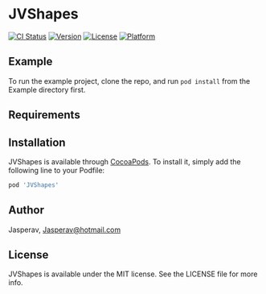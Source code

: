 # JVShapes

[![CI Status](https://img.shields.io/travis/Jasperav/JVShapes.svg?style=flat)](https://travis-ci.org/Jasperav/JVShapes)
[![Version](https://img.shields.io/cocoapods/v/JVShapes.svg?style=flat)](https://cocoapods.org/pods/JVShapes)
[![License](https://img.shields.io/cocoapods/l/JVShapes.svg?style=flat)](https://cocoapods.org/pods/JVShapes)
[![Platform](https://img.shields.io/cocoapods/p/JVShapes.svg?style=flat)](https://cocoapods.org/pods/JVShapes)

## Example

To run the example project, clone the repo, and run `pod install` from the Example directory first.

## Requirements

## Installation

JVShapes is available through [CocoaPods](https://cocoapods.org). To install
it, simply add the following line to your Podfile:

```ruby
pod 'JVShapes'
```

## Author

Jasperav, Jasperav@hotmail.com

## License

JVShapes is available under the MIT license. See the LICENSE file for more info.
